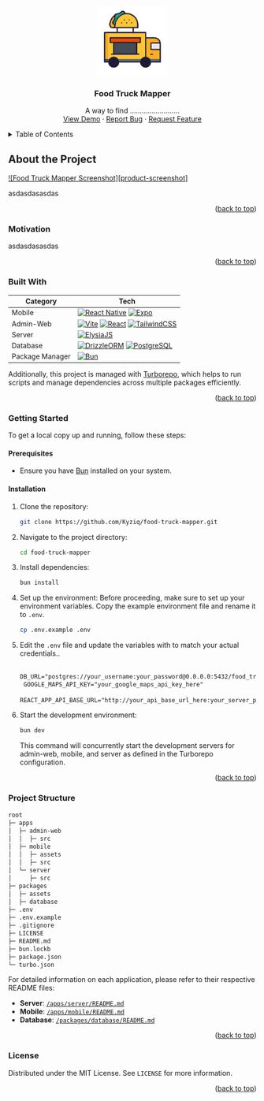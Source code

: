 <a id="readme-top"></a>

<!-- PROJECT LOGO -->
<br />
<div align="center">
  <a href="https://github.com/Kyziq/food-truck-mapper">
    <img src="/packages/assets/logo.svg" alt="Logo" width="140" height="140">
  </a>

  <h3 align="center">Food Truck Mapper</h3>
  <p align="center">
    A way to find .........................
    <br />
    <a href="https://github.com/Kyziq/food-truck-mapper">View Demo</a>
    ·
    <a href="https://github.com/Kyziq/food-truck-mapper/issues">Report Bug</a>
    ·
    <a href="https://github.com/Kyziq/food-truck-mapper/issues">Request Feature</a>
  </p>
</div>

<!-- TABLE OF CONTENTS -->
<details>
  <summary>Table of Contents</summary>
  <ol>
    <li>
      <a href="#about-the-project">About The Project</a>
      <ul>
        <li><a href="#built-with">Built With</a></li>
        <li><a href="#motivation">Motivation</a></li>
      </ul>
    </li>
    <li>
      <a href="#getting-started">Getting Started</a>
      <ul>
        <li><a href="#prerequisites">Prerequisites</a></li>
        <li><a href="#installation">Installation</a></li>
      </ul>
    </li>
    <li><a href="#project-structure">Project Structure</a></li>
    <li><a href="#license">License</a></li>

  </ol>
</details>

## About the Project

[![Food Truck Mapper Screenshot][product-screenshot]](https://example.com)

asdasdasasdas

<p align="right">(<a href="#readme-top">back to top</a>)</p>

### Motivation

asdasdasasdas

<p align="right">(<a href="#readme-top">back to top</a>)</p>

### Built With

| Category        | Tech                                                                                                  |
| --------------- | ----------------------------------------------------------------------------------------------------- |
| Mobile          | [![React Native][ReactNative]][ReactNative-url] [![Expo][Expo]][Expo-url]                             |
| Admin-Web       | [![Vite][Vite]][Vite-url] [![React][React]][React-url] [![TailwindCSS][TailwindCSS]][TailwindCSS-url] |
| Server          | [![ElysiaJS][ElysiaJS]][ElysiaJS-url]                                                                 |
| Database        | [![DrizzleORM][Drizzle]][Drizzle-url] [![PostgreSQL][PostgreSQL]][PostgreSQL-url]                     |
| Package Manager | [![Bun][Bun]][Bun-url]                                                                                |

Additionally, this project is managed with [Turborepo](https://turborepo.org/), which helps to run scripts and manage dependencies across multiple packages efficiently.

<p align="right">(<a href="#readme-top">back to top</a>)</p>

<!-- GETTING STARTED -->

### Getting Started

To get a local copy up and running, follow these steps:

#### Prerequisites

- Ensure you have [Bun](https://bun.sh/) installed on your system.

#### Installation

1. Clone the repository:
   ```sh
   git clone https://github.com/Kyziq/food-truck-mapper.git
   ```
2. Navigate to the project directory:
   ```sh
   cd food-truck-mapper
   ```
3. Install dependencies:
   ```sh
   bun install
   ```
4. Set up the environment:
   Before proceeding, make sure to set up your environment variables. Copy the example environment file and rename it to `.env`.
   ```bash
   cp .env.example .env
   ```
5. Edit the `.env` file and update the variables with to match your actual credentials..
   ```env
    DB_URL="postgres://your_username:your_password@0.0.0.0:5432/food_truck_mapper"
    GOOGLE_MAPS_API_KEY="your_google_maps_api_key_here"
    REACT_APP_API_BASE_URL="http://your_api_base_url_here:your_server_port"
   ```
6. Start the development environment:
   ```sh
   bun dev
   ```
   This command will concurrently start the development servers for admin-web, mobile, and server as defined in the Turborepo configuration.

<p align="right">(<a href="#readme-top">back to top</a>)</p>

<!-- PROJECT STRUCTURE -->

### Project Structure

```plaintext
root
├─ apps
│  ├─ admin-web
│  │  ├─ src
│  ├─ mobile
│  │  ├─ assets
│  │  ├─ src
│  └─ server
│     ├─ src
├─ packages
│  ├─ assets
│  ├─ database
├─ .env
├─ .env.example
├─ .gitignore
├─ LICENSE
├─ README.md
├─ bun.lockb
├─ package.json
└─ turbo.json
```

For detailed information on each application, please refer to their respective README files:

- **Server**: [`/apps/server/README.md`](/apps/backend/README.md)
- **Mobile**: [`/apps/mobile/README.md`](/apps/mobile/README.md)
- **Database**: [`/packages/database/README.md`](/packages/database/README.md)

<p align="right">(<a href="#readme-top">back to top</a>)</p>

<!-- LICENSE -->

### License

Distributed under the MIT License. See `LICENSE` for more information.

<p align="right">(<a href="#readme-top">back to top</a>)</p>

<!-- MARKDOWN LINKS & IMAGES -->
<!-- https://www.markdownguide.org/basic-syntax/#reference-style-links -->

[React]: https://img.shields.io/badge/react-%2320232a.svg?style=for-the-badge&logo=react&logoColor=%2361DAFB
[React-url]: https://react.dev/
[ReactNative]: https://img.shields.io/badge/react_native-%2320232a.svg?style=for-the-badge&logo=react&logoColor=%2361DAFB
[ReactNative-url]: https://reactnative.dev/
[Expo]: https://img.shields.io/badge/expo-1C1E24?style=for-the-badge&logo=expo&logoColor=#D04A37
[Expo-url]: https://expo.dev/
[ElysiaJS]: https://img.shields.io/badge/elysiajs-7c7d7c.svg?style=for-the-badge&logoColor=white
[ElysiaJS-url]: https://elysiajs.com/
[Drizzle]: https://img.shields.io/badge/drizzle-C5F74F?style=for-the-badge&logo=drizzle&logoColor=black
[Drizzle-url]: https://orm.drizzle.team/
[PostgreSQL]: https://img.shields.io/badge/PostgreSQL-316192?style=for-the-badge&logo=postgresql&logoColor=white
[PostgreSQL-url]: https://www.postgresql.org/
[Bun]: https://img.shields.io/badge/bun-282a36?style=for-the-badge&logo=bun&logoColor=fbf0df
[Bun-url]: https://bun.sh/
[Vite]: https://img.shields.io/badge/vite-%23646CFF.svg?style=for-the-badge&logo=vite&logoColor=white
[Vite-url]: https://vitejs.dev/
[TailwindCSS]: https://img.shields.io/badge/tailwindcss-%2338B2AC.svg?style=for-the-badge&logo=tailwind-css&logoColor=white
[TailwindCSS-url]: https://tailwindcss.com/
